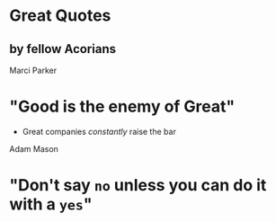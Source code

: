 # Great Quotes
## by fellow Acorians


Marci Parker
# "Good is the enemy of Great"
  - Great companies _constantly_ raise the bar

Adam Mason
# "Don't say `no` unless you can do it with a `yes`"
